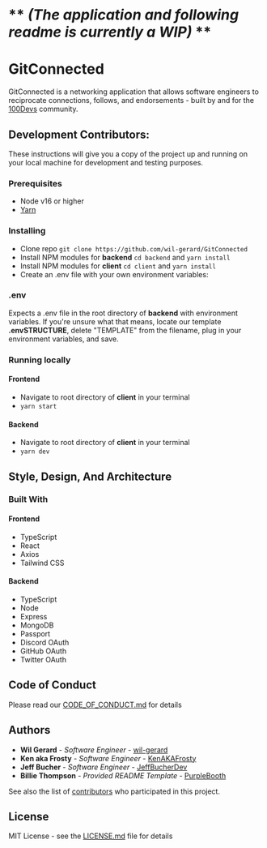 # ** *(The application and following readme is currently a WIP)* **
# GitConnected

GitConnected is a networking application that allows software engineers to reciprocate connections, follows, and endorsements - built by and for the [100Devs](https://leonnoel.com/100devs/) community.

## Development Contributors:

These instructions will give you a copy of the project up and running on
your local machine for development and testing purposes.

### Prerequisites

* Node v16 or higher
* [Yarn](https://yarnpkg.com/)

### Installing
* Clone repo
`git clone https://github.com/wil-gerard/GitConnected`
* Install NPM modules for **backend** `cd backend` and `yarn install`
* Install NPM modules for **client** `cd client` and `yarn install`
* Create an .env file with your own environment variables:

### .env
Expects a .env file in the root directory of **backend** with environment variables. If you're unsure what that means, locate our template **.envSTRUCTURE**, delete "TEMPLATE" from the filename, plug in your environment variables, and save.

### Running locally

#### Frontend
* Navigate to root directory of **client** in your terminal
* `yarn start`


#### Backend
* Navigate to root directory of **client** in your terminal
* `yarn dev`

## Style, Design, And Architecture

### Built With

#### Frontend

  - TypeScript
  - React
  - Axios
  - Tailwind CSS

#### Backend

  - TypeScript
  - Node
  - Express
  - MongoDB
  - Passport
  - Discord OAuth
  - GitHub OAuth
  - Twitter OAuth

## Code of Conduct

Please read our [CODE_OF_CONDUCT.md](CODE_OF_CONDUCT.md) for details

## Authors
  - **Wil Gerard** - *Software Engineer* - [wil-gerard](https://github.com/wil-gerard)
  - **Ken aka Frosty** - *Software Engineer* - [KenAKAFrosty](https://github.com/KenAKAFrosty)
  - **Jeff Bucher** - *Software Engineer* - [JeffBucherDev](https://github.com/JeffBucherDev)
  - **Billie Thompson** - *Provided README Template* - [PurpleBooth](https://github.com/PurpleBooth)

See also the list of
[contributors](https://github.com/wil-gerard/GitConnected/contributors)
who participated in this project.

## License

MIT License - see the [LICENSE.md](LICENSE.md) file for details